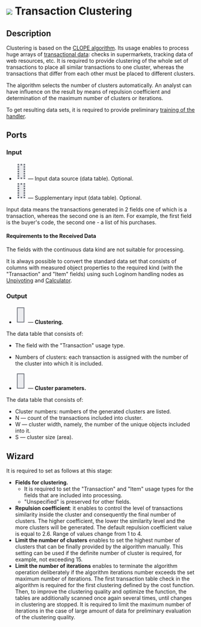 # ![ ](../../images/icons/components/clope_default.svg) Transaction Clustering

## Description

Clustering is based on the [CLOPE algorithm](https://basegroup.ru/community/articles/clope). Its usage enables to process huge arrays of [transactional data](https://wiki.loginom.ru/articles/transaction.html): checks in supermarkets, tracking data of web resources, etc. It is required to provide clustering of the whole set of transactions to place all similar transactions to one cluster, whereas the transactions that differ from each other must be placed to different clusters.

The algorithm selects the number of clusters automatically. An analyst can have influence on the result by means of repulsion coefficient and determination of the maximum number of clusters or iterations.

To get resulting data sets, it is required to provide preliminary [training of the handler](../../scenario/training-processors.md).

## Ports

### Input

* ![ ](../../images/icons/app/node/ports/inputs-optional/table_inactive.svg) — Input data source (data table). Optional.
* ![ ](../../images/icons/app/node/ports/inputs-optional/table_inactive.svg) — Supplementary input (data table). Optional.

Input data means the transactions generated in 2 fields one of which is a transaction, whereas the second one is an item. For example, the first field is the buyer's code, the second one - a list of his purchases.

#### Requirements to the Received Data

The fields with the continuous data kind are not suitable for processing.

It is always possible to convert the standard data set that consists of columns with measured object properties to the required kind (with the "Transaction" and "Item" fields) using such Loginom handling nodes as [Unpivoting](../../processors/transformation/rollup-columns.md) and [Calculator](../../processors/transformation/calc/README.md).

### Output

* ![ ](../../images/icons/app/node/ports/outputs/table_inactive.svg) — **Clustering.**

The data table that consists of:

* The field with the "Transaction" usage type.
* Numbers of clusters: each transaction is assigned with the number of the cluster into which it is included.

* ![ ](../../images/icons/app/node/ports/outputs/table_inactive.svg) — **Cluster parameters.**

The data table that consists of:

* Cluster numbers: numbers of the generated clusters are listed.
* N — count of the transactions included into cluster.
* W — cluster width, namely, the number of the unique objects included into it.
* S — cluster size (area).

## Wizard

It is required to set as follows at this stage:

* **Fields for clustering.**
   * It is required to set the "Transaction" and "Item" usage types for the fields that are included into processing.
   * "Unspecified" is preserved for other fields.
* **Repulsion coefficient**: it enables to control the level of transactions similarity inside the cluster and consequently the final number of clusters. The higher coefficient, the lower the similarity level and the more clusters will be generated. The default repulsion coefficient value is equal to 2.6. Range of values change from 1 to 4.
* **Limit the number of clusters** enables to set the highest number of clusters that can be finally provided by the algorithm manually. This setting can be used if the definite number of cluster is required, for example, not exceeding 15.
* **Limit the number of iterations** enables to terminate the algorithm operation deliberately if the algorithm iterations number exceeds the set maximum number of iterations. The first transaction table check in the algorithm is required for the first clustering defined by the cost function. Then, to improve the clustering quality and optimize the function, the tables are additionally scanned once again several times, until changes in clustering are stopped. It is required to limit the maximum number of iterations in the case of large amount of data for preliminary evaluation of the clustering quality.
